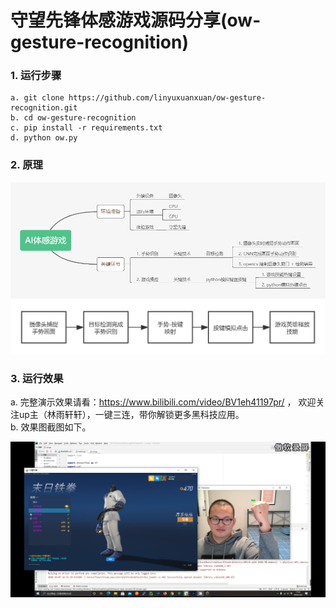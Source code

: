 # 守望先锋体感游戏源码分享(ow-gesture-recognition)


### 1. 运行步骤  
```
a. git clone https://github.com/linyuxuanxuan/ow-gesture-recognition.git  
b. cd ow-gesture-recognition  
c. pip install -r requirements.txt  
d. python ow.py
```


### 2. 原理

![脑图](https://github.com/linyuxuanxuan/ow-gesture-recognition/blob/main/images/mind.png "脑图")
![流程图](https://github.com/linyuxuanxuan/ow-gesture-recognition/blob/main/images/process.png "流程图")


### 3. 运行效果

a. 完整演示效果请看：https://www.bilibili.com/video/BV1eh41197pr/ ， 欢迎关注up主（林雨轩轩），一键三连，带你解锁更多黑科技应用。  
b. 效果图截图如下。  
   
   
![运行效果图](https://github.com/linyuxuanxuan/ow-gesture-recognition/blob/main/images/111.png "运行效果图")

